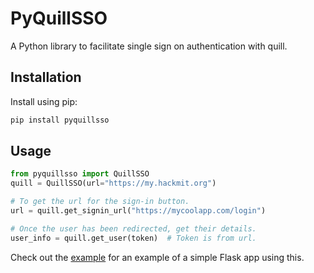 # PyQuillSSO

A Python library to facilitate single sign on authentication with quill.

## Installation

Install using pip:

```sh
pip install pyquillsso
```

## Usage

```python
from pyquillsso import QuillSSO
quill = QuillSSO(url="https://my.hackmit.org")

# To get the url for the sign-in button.
url = quill.get_signin_url("https://mycoolapp.com/login")

# Once the user has been redirected, get their details.
user_info = quill.get_user(token)  # Token is from url.
```

Check out the [example](example.py) for an example of a simple Flask app using this.